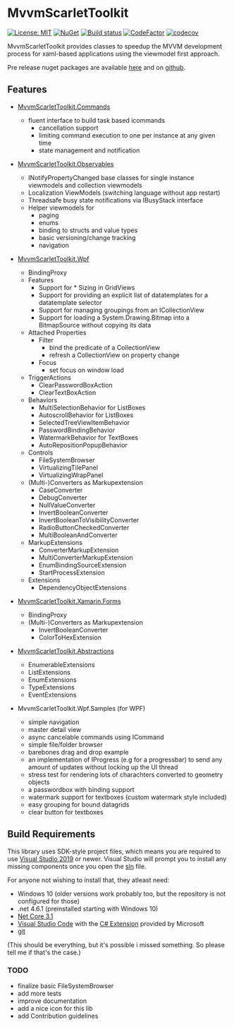 # MvvmScarletToolkit

[![License: MIT](https://img.shields.io/badge/License-MIT-blue.svg)](https://github.com/Insire/Maple/blob/master/license.md)
[![NuGet](https://img.shields.io/nuget/v/MvvmScarletToolkit.svg?style=flat-square&label=nuget)](https://www.nuget.org/packages/MvvmScarletToolkit/)
[![Build status](https://dev.azure.com/SoftThorn/MvvmScarletToolkit/_apis/build/status/MvvmScarletToolkit-CD)](https://dev.azure.com/SoftThorn/MvvmScarletToolkit/_build/latest?definitionId=1)
[![CodeFactor](https://www.codefactor.io/repository/github/insire/mvvmscarlettoolkit/badge)](https://www.codefactor.io/repository/github/insire/mvvmscarlettoolkit)
[![codecov](https://codecov.io/gh/Insire/MvvmScarletToolkit/branch/master/graph/badge.svg)](https://codecov.io/gh/Insire/MvvmScarletToolkit)

MvvmScarletToolkit provides classes to speedup the MVVM development process for xaml-based applications using the viewmodel first approach.

Pre release nuget packages are available [here](https://pkgs.dev.azure.com/SoftThorn/_packaging/SoftThorn/nuget/v3/index.json) and on [github](https://github.com/Insire/MvvmScarletToolkit/packages).

## Features

- [MvvmScarletToolkit.Commands](src/MvvmScarletToolkit.Commands/readme.md)

  - fluent interface to build task based icommands
    - cancellation support
    - limiting command execution to one per instance at any given time
    - state management and notification

- [MvvmScarletToolkit.Observables](src/MvvmScarletToolkit.Observables/readme.md)

  - INotifyPropertyChanged base classes for single instance viewmodels and collection viewmodels
  - Localization ViewModels (switching language without app restart)
  - Threadsafe busy state notifications via IBusyStack interface
  - Helper viewmodels for
    - paging
    - enums
    - binding to structs and value types
    - basic versioning/change tracking
    - navigation

- [MvvmScarletToolkit.Wpf](src/MvvmScarletToolkit.Wpf/readme.md)

  - BindingProxy
  - Features
    - Support for * Sizing in GridViews
    - Support for providing an explicit list of datatemplates for a datatemplate selector
    - Support for managing groupings from an ICollectionView
    - Support for loading a System.Drawing.Bitmap into a BitmapSource without copying its data
  - Attached Properties
    - Filter
      - bind the predicate of a CollectionView
      - refresh a CollectionView on property change
    - Focus
      - set focus on window load
  - TriggerActions
    - ClearPasswordBoxAction
    - ClearTextBoxAction
  - Behaviors
    - MultiSelectionBehavior for ListBoxes
    - AutoscrollBehavior for ListBoxes
    - SelectedTreeViewItemBehavior
    - PasswordBindingBehavior
    - WatermarkBehavior for TextBoxes
    - AutoRepositionPopupBehavior
  - Controls
    - FileSystemBrowser
    - VirtualizingTilePanel
    - VirtualizingWrapPanel
  - (Multi-)Converters as Markupextension
    - CaseConverter
    - DebugConverter
    - NullValueConverter
    - InvertBooleanConverter
    - InvertBooleanToVisibilityConverter
    - RadioButtonCheckedConverter
    - MultiBooleanAndConverter
  - MarkupExtensions
    - ConverterMarkupExtension
    - MultiConverterMarkupExtension
    - EnumBindingSourceExtension
    - StartProcessExtension
  - Extensions
    - DependencyObjectExtensions

- [MvvmScarletToolkit.Xamarin.Forms](src/MvvmScarletToolkit.Xamarin.Forms/readme.md)

  - BindingProxy
  - (Multi-)Converters as Markupextension
    - InvertBooleanConverter
    - ColorToHexExtension

- [MvvmScarletToolkit.Abstractions](src/MvvmScarletToolkit.Abstractions/readme.md)

  - EnumerableExtensions
  - ListExtensions
  - EnumExtensions
  - TypeExtensions
  - EventExtensions

- MvvmScarletToolkit.Wpf.Samples (for WPF)

  - simple navigation
  - master detail view
  - async cancelable commands using ICommand
  - simple file/folder browser
  - barebones drag and drop example
  - an implementation of IProgress (e.g for a progressbar) to send any amount of updates without locking   up the UI thread
  - stress test for rendering lots of charachters converted to geometry objects
  - a passwordbox with binding support
  - watermark support for textboxes (custom watermark style included)
  - easy grouping for bound datagrids
  - clear button for textboxes

## Build Requirements

This library uses SDK-style project files, which means you are required to use [Visual Studio 2019](https://visualstudio.microsoft.com/vs/community/) or newer. Visual Studio will prompt you to install any missing components once you open the [sln](./MvvmScarletToolkit.sln) file.

For anyone not wishing to install that, they atleast need:

- Windows 10 (older versions work probably too, but the repository is not configured for those)
- .net 4.6.1 (preinstalled starting with Windows 10)
- [Net Core 3.1](https://dotnet.microsoft.com/download/dotnet-core/3.1)
- [Visual Studio Code](https://code.visualstudio.com/) with the [C# Extension](https://github.com/OmniSharp/omnisharp-vscode) provided by Microsoft
- [git](https://git-scm.com/)

(This should be everything, but it's possible i missed something. So please tell me if that's the case.)

### TODO

- finalize basic FileSystemBrowser
- add more tests
- improve documentation
- add a nice icon for this lib
- add Contribution guidelines
